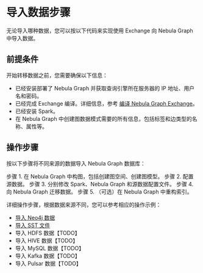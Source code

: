 # 导入数据步骤

无论导入哪种数据，您可以按以下代码来实现使用 Exchange 向 Nebula Graph 中导入数据。

## 前提条件

开始转移数据之前，您需要确保以下信息：

- 已经安装部署了 Nebula Graph 并获取查询引擎所在服务器的 IP 地址、用户名和密码。
- 已经完成 Exchange 编译。详细信息，参考 [编译 Nebula Graph Exchange](../compile-exchange/ex-ug-compile.md)。
- 已经安装 Spark。
- 在 Nebula Graph 中创建图数据模式需要的所有信息，包括标签和边类型的名称、属性等。

## 操作步骤

按以下步骤将不同来源的数据导入 Nebula Graph 数据库：

步骤 1. 在 Nebula Graph 中构图，包括创建图空间、创建图模型。
步骤 2. 配置源数据。
步骤 3. 分别修改 Spark、Nebula Graph 和源数据配置文件。
步骤 4. 向 Nebula Graph 迁移数据。
步骤 5. （可选）在 Nebula Graph 中重构索引。

详细操作步骤，根据数据来源不同，您可以参考相应的操作示例：

- [导入 Neo4j 数据](../parameter-reference/ex-ug-paras-neo4j.md)
- [导入 SST 文件](ex-ug-import-sst.md)
- 导入 HDFS 数据【TODO】
- 导入 HIVE 数据【TODO】
- 导入 MySQL 数据【TODO】
- 导入 Kafka 数据【TODO】
- 导入 Pulsar 数据【TODO】
